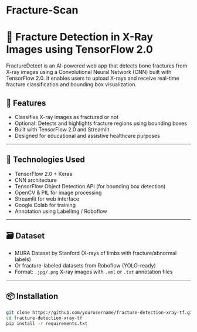 # Fracture-Scan
# 🩻 Fracture Detection in X-Ray Images using TensorFlow 2.0

FractureDetect is an AI-powered web app that detects bone fractures from X-ray images using a Convolutional Neural Network (CNN) built with TensorFlow 2.0. It enables users to upload X-rays and receive real-time fracture classification and bounding box visualization.

## 📌 Features

- Classifies X-ray images as fractured or not
- Optional: Detects and highlights fracture regions using bounding boxes
- Built with TensorFlow 2.0 and Streamlit
- Designed for educational and assistive healthcare purposes

---

## 🧠 Technologies Used

- TensorFlow 2.0 + Keras
- CNN architecture
- TensorFlow Object Detection API (for bounding box detection)
- OpenCV & PIL for image processing
- Streamlit for web interface
- Google Colab for training
- Annotation using LabelImg / Roboflow

---

## 🗃️ Dataset

- MURA Dataset by Stanford (X-rays of limbs with fracture/abnormal labels)
- Or fracture-labeled datasets from Roboflow (YOLO-ready)
- Format: `.jpg/.png` X-ray images with `.xml` or `.txt` annotation files

---

## 📦 Installation

```bash
git clone https://github.com/yourusername/fracture-detection-xray-tf.git
cd fracture-detection-xray-tf
pip install -r requirements.txt
